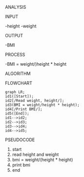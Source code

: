 ANALYSIS 

INPUT 

-height
-weight 

OUTPUT 

-BMI 

PROCESS 

-BMI = weight/)height * height 

ALGORITHM
 
  FLOWCHART

```mermaid
graph LR;
id1([Start]);
id2[/Read weight, height/];
id3(BMI = weight/height * height);
id4[/Print BMI/];
id5([End]);
id1-->id2;
id2-->id3;
id3-->id4;
id4-->id5;
```
 PSEUDOCODE

1. start
2. read height and weight
3. bmi = weight/(height * height)
4. print bmi
5. end 

